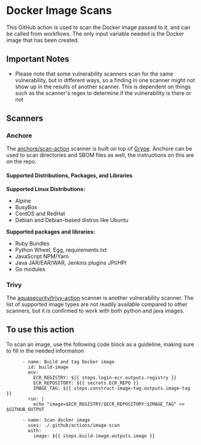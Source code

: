 # Docker Image Scans
This GitHub action is used to scan the Docker image passed to it, and can be called from workflows. The only input variable needed is the Docker image that has been created.

## Important Notes
- Please note that some vulnerability scanners scan for the same vulnerability, but in different ways, so a finding in one scanner might not show up in the results of another scanner. This is dependent on things such as the scanner's regex to determine if the vulnerability is there or not

## Scanners

### Anchore

The [anchore/scan-action](https://github.com/anchore/scan-action) scanner is built on top of [Grype](https://github.com/anchore/grype). Anchore can be used to scan directories and SBOM files as well, the instructions on this are on the repo.

#### Supported Distributions, Packages, and Libraries

**Supported Linux Distributions:**
- Alpine
- BusyBox
- CentOS and RedHat
- Debian and Debian-based distros like Ubuntu

**Supported packages and libraries:**
- Ruby Bundles
- Python Wheel, Egg, requirements.txt
- JavaScript NPM/Yarn
- Java JAR/EAR/WAR, Jenkins plugins JPI/HPI
- Go modules

### Trivy

The [aquasecurity/trivy-action](https://github.com/aquasecurity/trivy-action) scanner is another vulnerability scanner. The list of supported image types are not readily available compared to other scanners, but it is confirmed to work with both python and java images. 

## To use this action

To scan an image, use the following code block as a guideline, making sure to fill in the needed information

```
      - name: Build and tag Docker image
        id: build-image
        env:
          ECR_REGISTRY: ${{ steps.login-ecr.outputs.registry }}
          ECR_REPOSITORY: ${{ secrets.ECR_REPO }}
          IMAGE_TAG: ${{ steps.construct-image-tag.outputs.image-tag }}
        run: |
          echo "image=$ECR_REGISTRY/$ECR_REPOSITORY:$IMAGE_TAG" >> $GITHUB_OUTPUT

      - name: Scan docker image
        uses: ./.github/actions/image-scan
        with:
          image: ${{ steps.build-image.outputs.image }}
```
